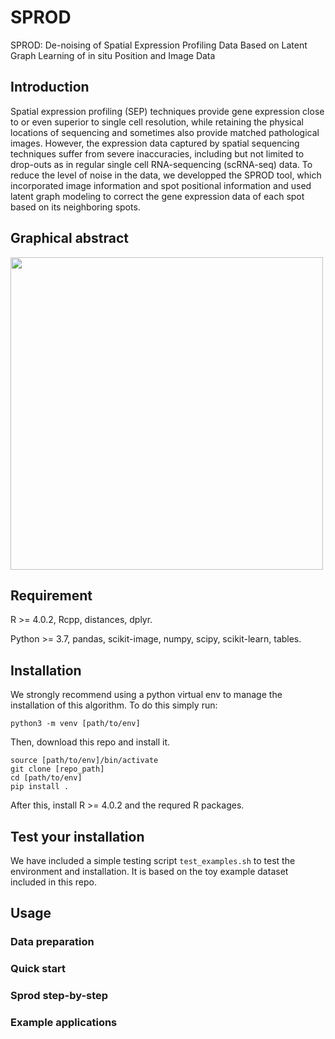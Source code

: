 # SPROD
SPROD: De-noising of Spatial Expression Profiling Data Based on Latent Graph Learning of in situ Position and Image Data

## Introduction
Spatial expression profiling (SEP) techniques provide gene expression close to or even superior to single cell resolution, while retaining the physical locations of sequencing and sometimes also provide matched pathological images. However, the expression data captured by spatial sequencing techniques suffer from severe inaccuracies, including but not limited to drop-outs as in regular single cell RNA-sequencing (scRNA-seq) data. To reduce the level of noise in the data, we developped the SPROD tool, which incorporated image information and spot positional information and used latent graph modeling to correct the gene expression data of each spot based on its neighboring spots.

## Graphical abstract
<img src="https://github.com/yunguan-wang/SPROD/blob/master/img/model.png" height="500" width="500">

## Requirement
R >= 4.0.2, Rcpp, distances, dplyr.

Python >= 3.7, pandas, scikit-image, numpy, scipy, scikit-learn, tables.

## Installation
We strongly recommend using a python virtual env to manage the installation of this algorithm. To do this simply run:

```
python3 -m venv [path/to/env]
```
Then, download this repo and install it.
```
source [path/to/env]/bin/activate
git clone [repo_path]
cd [path/to/env]
pip install .
```
After this, install R >= 4.0.2 and the requred R packages.

## Test your installation
We have included a simple testing script `test_examples.sh` to test the environment and installation. It is based on the toy example dataset included in this repo. 

## Usage

### Data preparation
### Quick start
### Sprod step-by-step
### Example applications
